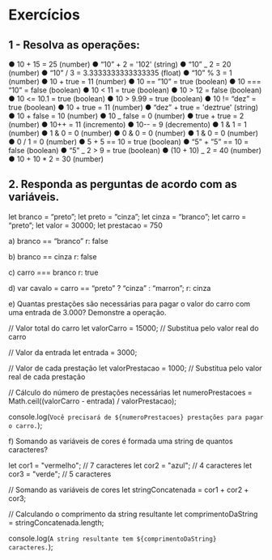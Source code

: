 # Exercícios

## 1 - Resolva as operações:

● 10 + 15 = 25 (number)
● “10” + 2 = '102' (string)
● “10” _ 2 = 20 (number)
● “10” / 3 = 3.3333333333333335 (float)
● “10” % 3 = 1 (number)
● 10 + true = 11 (number)
● 10 == ”10” = true (boolean)
● 10 === “10” = false (boolean)
● 10 < 11 = true (boolean)
● 10 > 12 = false (boolean)
● 10 <= 10.1 = true (boolean)
● 10 > 9.99 = true (boolean)
● 10 != “dez” = true (boolean)
● 10 + true = 11 (number)
● “dez” + true = 'deztrue' (string)
● 10 + false = 10 (number)
● 10 _ false = 0 (number)
● true + true = 2 (number)
● 10++ = 11 (incremento)
● 10-- = 9 (decremento)
● 1 & 1 = 1 (number)
● 1 & 0 = 0 (number)
● 0 & 0 = 0 (number)
● 1 & 0 = 0 (number)
● 0 / 1 = 0 (number)
● 5 + 5 == 10 = true (boolean)
● “5” + ”5” == 10 = false (boolean)
● “5” _ 2 > 9 = true (boolean)
● (10 + 10) _ 2 = 40 (number)
● 10 + 10 * 2 = 30 (number)

## 2. Responda as perguntas de acordo com as variáveis.

let branco = “preto”;
let preto = “cinza”;
let cinza = “branco”;
let carro = “preto”;
let valor = 30000;
let prestacao = 750

a) branco == “branco”
r: false

b) branco == cinza
r: false

c) carro === branco
r: true

d) var cavalo = carro == “preto” ? “cinza” : “marron”;
r: cinza

e) Quantas prestações são necessárias para pagar o valor do carro com uma entrada
de 3.000? Demonstre a operação.

// Valor total do carro
let valorCarro = 15000; // Substitua pelo valor real do carro

// Valor da entrada
let entrada = 3000;

// Valor de cada prestação
let valorPrestacao = 1000; // Substitua pelo valor real de cada prestação

// Cálculo do número de prestações necessárias
let numeroPrestacoes = Math.ceil((valorCarro - entrada) / valorPrestacao);

console.log(`Você precisará de ${numeroPrestacoes} prestações para pagar o carro.`);



f) Somando as variáveis de cores é formada uma string de quantos caracteres?

let cor1 = "vermelho";  // 7 caracteres
let cor2 = "azul";     // 4 caracteres
let cor3 = "verde";    // 5 caracteres

// Somando as variáveis de cores
let stringConcatenada = cor1 + cor2 + cor3;

// Calculando o comprimento da string resultante
let comprimentoDaString = stringConcatenada.length;

console.log(`A string resultante tem ${comprimentoDaString} caracteres.`);


